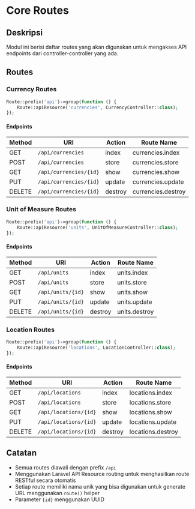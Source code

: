 # Core Routes

## Deskripsi
Modul ini berisi daftar routes yang akan digunakan untuk mengakses API endpoints dari controller-controller yang ada.

## Routes

### Currency Routes

```php
Route::prefix('api')->group(function () {
    Route::apiResource('currencies', CurrencyController::class);
});
```

#### Endpoints
| Method | URI                      | Action  | Route Name           |
|--------|--------------------------|---------|---------------------|
| GET    | `/api/currencies`        | index   | currencies.index    |
| POST   | `/api/currencies`        | store   | currencies.store    |
| GET    | `/api/currencies/{id}`   | show    | currencies.show     |
| PUT    | `/api/currencies/{id}`   | update  | currencies.update   |
| DELETE | `/api/currencies/{id}`   | destroy | currencies.destroy  |

### Unit of Measure Routes

```php
Route::prefix('api')->group(function () {
    Route::apiResource('units', UnitOfMeasureController::class);
});
```

#### Endpoints
| Method | URI                 | Action  | Route Name      |
|--------|-------------------|---------|----------------|
| GET    | `/api/units`      | index   | units.index    |
| POST   | `/api/units`      | store   | units.store    |
| GET    | `/api/units/{id}` | show    | units.show     |
| PUT    | `/api/units/{id}` | update  | units.update   |
| DELETE | `/api/units/{id}` | destroy | units.destroy  |

### Location Routes

```php
Route::prefix('api')->group(function () {
    Route::apiResource('locations', LocationController::class);
});
```

#### Endpoints
| Method | URI                     | Action  | Route Name         |
|--------|-------------------------|---------|-------------------|
| GET    | `/api/locations`        | index   | locations.index    |
| POST   | `/api/locations`        | store   | locations.store    |
| GET    | `/api/locations/{id}`   | show    | locations.show     |
| PUT    | `/api/locations/{id}`   | update  | locations.update   |
| DELETE | `/api/locations/{id}`   | destroy | locations.destroy  |

## Catatan
- Semua routes diawali dengan prefix `/api`
- Menggunakan Laravel API Resource routing untuk menghasilkan route RESTful secara otomatis
- Setiap route memiliki nama unik yang bisa digunakan untuk generate URL menggunakan `route()` helper
- Parameter `{id}` menggunakan UUID